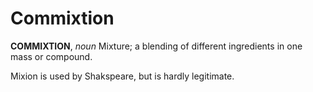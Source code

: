 # Commixtion

**COMMIXTION**, _noun_ Mixture; a blending of different ingredients in one mass or compound.

Mixion is used by Shakspeare, but is hardly legitimate.